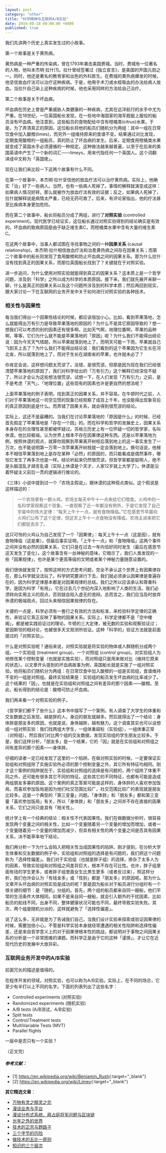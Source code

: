 ```yaml
---
layout: post
category: "other"
title: "科学精神与互联网A/B实验"
date: 2019-08-18 00:00:00 +0800
published: true
---
```


我们先讲两个历史上真实发生过的小故事。

第一个故事是关于黄热病。

黄热病是一种严重的传染病，曾在1793年袭击美国费城。当时，费城有一位著名的人物，他叫本杰明·拉什[1]。拉什曾经签署过《独立宣言》，是美国的开国元勋之一。同时，他还是著名的教育家和出色的外科医生。在费城的黄热病爆发的时候，他坚信放血疗法可以治疗这种疾病。于是，他用手术刀或水蛭吸血的办法给病人放血。当拉什自己染上这种疾病的时候，他也采用同样的方法给自己治疗。

<!--more-->

第二个故事是关于坏血病。

坏血病在历史上曾是严重威胁人类健康的一种疾病，尤其在远洋航行的水手中尤为严重。在18世纪，一位英国船长发现，在一些地中海国家的海军舰艇上服役的船员没有坏血病。他注意到，这些船员的食物配给中含有柑橘类(citrus)水果。于是，为了弄清真正的原因，这位船长将他的船员们随机分为两组：其中一组在日常饮食中加入酸橙(limes)，而另外一组维持原来的食谱不变。结果通过对比发现，定期食用酸橙的一组船员，真的防止了坏血病的发生。后来，定期食用柑橘类水果就变成了英国水手必须遵循的一种规定。这种做法越来越普遍，以至于在后来的美国英语中产生了一个新的词汇——limeys，用来代指任何一个英国人。这个词翻译成中文称为「英国佬」。

现在让我们来比较一下这两个故事有什么不同。

在第一个故事中，本杰明·拉什坚信他的放血疗法可以治疗黄热病。实际上，他确实「治」好了一些病人。当然，也有一些病人死掉了。事情的解释就演变成这样：如果病人情况好转，那么就被作为放血疗法有效的证据；反之，如果病人死掉了，拉什就解释说是病情太严重，已经无药可救了。后来，有评论家指出，他的疗法甚至比疾病本身更加危险。

而在第二个故事中，船长将船员分成了两组，进行了**对照实验** (controlled experiment)。现代医学已经证实，这位船长通过对照实验得到的结论确实是有效的。坏血病的致病原因是由于缺乏维生素C，而柑橘类水果中含有大量的维生素C。

在这两个故事中，当事人都试图在寻找事物之间的一种**因果关系** (causal relationship)。本杰明·拉什相信放血疗法和治愈黄热病之间存在因果关系；而第二个故事中的船长则发现了食用酸橙和防止坏血病之间的因果关系。那为什么拉什没有找到真正的因果关系，而那位英国船长找到了？关键就在于对照实验。

进一步追问，为什么使用对照实验就能得到真正的因果关系？这本质上是一个哲学问题，涉及到「科学」之所以成为科学的本质原因。接下来，我们就先展开来聊一聊，什么是真正的因果关系以及这个问题所涉及到的科学本质；然后再回到现实，跟大家讨论一下在互联网的业务开发中关于如何进行对照实验的各种技术。

### 相关性与因果性

每当我们得出一个因果性结论的时候，都应该倍加小心。比如，看到苹果落地，怎么就能得出万有引力是导致苹果落地的原因的？为什么不是其它原因导致的？想一想我们可以考虑的别的因素还有很多啊，比如天气啊，地理位置啊，苹果的品种啊，等等，它们为什么就不能是苹果落地的「原因」呢？为什么我们不能得出结论说：因为今天天气晴朗，所以苹果就落到地上了，而明天可能一下雨，苹果就自己飞到天上去了？为什么我们不能得出结论说：我们看到的这个苹果因为它生长在河北省，所以就落到地上了，而对于生长在湖南省的苹果，也许就未必了？

你肯定会说，这样想问题太荒谬了。没错，是很荒谬。但那是因为现在我们已经很清楚苹果落地的原因了，我们对科学给出的「万有引力」这个解释已经深信不疑了，所以才会认为这些想法很荒谬。试想一下，在人们发现「万有引力」之前，是不是考虑「天气」、「地理位置」这些现有的因素也许是更自然的想法呢？

上面苹果落地的例子表明，找到真正的因果关系，并不容易。在牛顿时代之前，人们对于苹果落地这一司空见惯的现象已经观察了成百上千年，也没能得出现象背后的真正原因到底是什么。而弄错了因果关系，就会得到很荒谬的结论。

实际上，这还不是最糟的。当我们在讨论苹果落地的「原因是什么」的时候，已经首先假定了苹果落地是「存在一个因」的。而在科学和哲学的发展史上，因果关系本身存在的合理性甚至都被怀疑过。苏格兰历史上有一位怀疑一切的哲学家，名叫休谟。他比较极端，认为世界上根本不存在因果律这种东西。还是以苹果落地为例，按照休谟的观点，就算你观察到苹果离开树枝后落到地上的这一事实发生了一万次，也不能说明第一万零一次苹果离开树枝就一定会落到地上。换句话说，他根本不相信苹果落到地上是存在某种「必然」的原因的，而只能看成是偶然事件，哪怕它发生了再多次也是一样。结论听起来仍然很荒谬。但哲学家都是聪明人，绝不是头脑混乱才胡言乱语（实际上休谟是个天才，人家12岁就上大学了）。休谟是沿着怀疑主义前后一贯的逻辑进行推论的。

《三体》小说中提到过一个「农场主假说」，跟休谟的这种观点类似。这个假说是这样描述的：

> 一个农场里有一群火鸡，农场主每天中午十一点来给它们喂食。火鸡中的一名科学家观察这个现象，一直观察了近一年都没有例外，于是它发现了自己宇宙中的伟大定律：“每天上午十一点，就有食物降临。”它在感恩节早晨向火鸡们公布了这个定律，但这天上午十一点食物没有降临，农场主进来把它们都捉去杀了。

这只可怜的火鸡认为自己发现了一个「因果律」：每天上午十一点（这是因），就有食物降临（这是果）。但最后事实证明，「上午十一点」和「食物降临」这两个事件之间并没有必然的因果关系，它们只是在过去一年内恰好同时发生（最后在感恩节这天发生了变化）。这个故事含有一丝神秘的意味，它暗示了，我们人类发现的一些「因果规律」，也许是某个更高等级的文明或者某个神秘力量随意设置的。

我们很快就发现了，按照这样的方式思考问题，完全不承认这个世界上有因果律存在，那么科学就没法玩了。科学研究要进行下去，我们就必须承认因果律是普遍存在的，因为科学定律基本都是对因果规律的总结。我们之所以应该承认和尊重科学，是因为科学「有用」，它在过去几个世纪内深入地影响了人类的生活。我们必须转向实用主义的观点，否则就会陷入虚无的诡辩。总而言之，我们应当及时放弃休谟的极端观点，回过头来相信因果规律的存在。

关键的一点是，科学必须有一套行之有效的方法和标准，来检验科学定律的正确性，来验证它真正反映了事物的因果关系。实际上，科学定律都不是「空中楼阁」，都是被实践验证过的理论。牛顿的三大定律，被无数的实验和观察验证过；爱因斯坦的相对论，也被很多天文观测所验证。这种「科学的」验证方法就是前面提过的「对照实验」。

什么是对照实验呢？通俗来说，对照实验就是将实验的物体或人群随机分成两个组，一个实验组 (treatment group)，一个对照组 (control group)。对实验组人为地修改某个控制变量（也就是实施实验），而对照组只是用来做对比（维持它原来的状态）。以文章开头提到的坏血病故事为例，英国船长就是实施了一组对照实验。他将船员们随机分为两组：在日常饮食中加入酸橙的一组是实验组，食谱维持不变的一组是对照组。最终实验结果是：实验组的船员发生坏血病的比率减少了。这个结果的「因」，也就是在实验组和对照组之间有差异的那个因素——酸橙。至此，船长得到的结论是：酸橙可防止坏血病。

我们再来看一个对照实验的例子。

《哲学家们都干了些什么》这本书中描写了一个案例。有人调查了大学生的体重和交友数据之后发现，越是胖的人，身边的朋友就越多。然后就得出了一个结论：身体胖是朋友多的原因，也就是说，身体越胖，越有魅力。这个调查其实也可以设想成一组对照实验：我们找两组大学生，一组体重超标（实验组），一组体重正常（对照组）。然后我们对比两个组的交友数据，发现实验组的学生朋友比较多。于是，我们这样分析，「朋友多」是一个结果，它的「因」就是在实验组和对照组之间有差异的那个因素——身体胖。

仔细的读者一定已经发现了这里的一个陷阱。在做对照实验的时候，一定要保证实验组和对照组除了实施实验所必须的那个控制变量之外，其它所有特征均相同。刚才这个案例的陷阱就在于，实验组和对照组的选择是有问题的，两个组除了体重不同之外，还可能有很多其它不同的特征。这些其它的不同特征，也都有可能是造成两组朋友多寡的原因。这个案例的真正答案可能是这样的，身体胖的人喜欢参加饭局，而喜欢参加饭局是因为他们社交范围比较广，社交范围比较广的表现就是朋友比较多。这是一个典型的「第三变量」问题。「身体胖」和「朋友多」都和第三变量「喜欢参加饭局」有关，所以「身体胖」和「朋友多」之间并不存在直接的因果关系，它们之间只是具有「相关性」。

统计学上有一个经典的结论：相关性不代表因果性。我们在做数据分析时，很容易发现两个变量之间的相关性，比如一个变量随着另一个变量的增加而增加，或者一个变量随着另一个变量的增加而减少，但具有相关性的两个变量之间是否具有因果关系，决不能草率地下结论。

我们再分析一下为什么会陷入把相关性当成因果性的陷阱。刚才提到，在分析大学生体重和交友数据的例子中，实验组和对照组的选择是有问题的，我们把这个问题称为「选择性偏差」。我们对于实验组（也就是胖子组）的选择，掺杂了太多人为的因素，导致实验组和对照组之间差异巨大，根本不存在可比性。也许，胖子组里面有钱的学生更多，或者胖子组里面女生比男生更多（或者反过来），照这样分析，我们也许会认为「有钱金多」或「性别」都是「朋友多」的原因呢。那为什么文章开头坏血病的对照实验是成功的呢？那是因为船长对于船员进行分组时有一个很关键的细节：是「随机」分组的。首先，两个组的船员都来自同一艘船，他们平常的生活条件大体相同。如果不是来自同一艘船，就会引入额外的干扰因素，比如船员的航线不同，出身不同，整体健康状况可能也不同，最终导致实验失败。其次，两个组是随机分派的，这样就避免了「选择性偏差」。

说了这么多，无非就是为了告诫我们自己，当我们设计实验来探索或验证因果律的时候，需要加倍小心。不管是科学实验本身就经常遭遇的相关性陷阱和选择性偏差，还是来自哲学意义上的对于因果律根本性的挑战，都说明对于事物之间因果关系的分析是一个非常困难的课题。而科学正是由于它的这种「谨慎」，才让它在近现代历史的发展中大放异彩。

### 互联网业务开发中的A/B实验

前面冗长的描述是值得的。

在程序开发的领域，对照实验，也可以称为A/B实验。实际上，在不同的场合，它至少有半打以上不同的名字。下面的列表列出了这些名字：

* Controlled experiments (对照实验)
* Randomized experiments (随机实验)
* A/B tests (A/B测试，A/B实验)
* Split tests
* Control/Treatment tests
* MultiVariable Tests (MVT)
* Parallel flights


一层中是否只有一个实验？















（正文完）

##### 参考文献：

* [1] <https://en.wikipedia.org/wiki/Benjamin_Rush>{:target="_blank"}
* [2] <https://en.wikipedia.org/wiki/Limey>{:target="_blank"}

**其它精选文章**：

* [万物有灵之精灵之恋](https://mp.weixin.qq.com/s/TqpkiSWHSmhY0RIG_sKCQA)
* [漫谈业务与平台](https://mp.weixin.qq.com/s/gPE2XTqTHaN8Bg7NnfOoBw)
* [漫谈分布式系统、拜占庭将军问题与区块链](https://mp.weixin.qq.com/s?__biz=MzA4NTg1MjM0Mg==&mid=2657261626&idx=1&sn=6b32cc7a7a62bee303a8d1c4952d9031&chksm=844791e3b33018f595efabf6edbaa257dc6c5f7fe705e417b6fb7ac81cd94e48d384a694640f#rd)
* [光年之外的世界](https://mp.weixin.qq.com/s/zUgMSqI8QhhrQ_sy_zhzKg)
* [技术的正宗与野路子](https://mp.weixin.qq.com/s?__biz=MzA4NTg1MjM0Mg==&mid=2657261357&idx=1&sn=ebb11a1623e00ca8e6ad55c9ad6b2547#rd)
* [三个字节的历险](https://mp.weixin.qq.com/s?__biz=MzA4NTg1MjM0Mg==&mid=2657261541&idx=1&sn=2f1ea200389d82e7340a5b4103968d7f&chksm=84479e3cb330172a6b2285d4199822143ad05ef8e8c878b98d4ee4f857664c3d15f54e0aab50#rd)
* [做技术的五比一原则](https://mp.weixin.qq.com/s?__biz=MzA4NTg1MjM0Mg==&mid=2657261555&idx=1&sn=3662a2635ecf6f67185abfd697b1057c&chksm=84479e2ab330173cebe16826942b034daec79ded13ee4c03003d7bef262d4969ef0ffb1a0cfb#rd)
* [知识的三个层次](https://mp.weixin.qq.com/s?__biz=MzA4NTg1MjM0Mg==&mid=2657261491&idx=1&sn=cff9bcc4d4cc8c5e642309f7ac1dd5b3&chksm=84479e6ab330177c51bbf8178edc0a6f0a1d56bbeb997ab1cf07d5489336aa59748dea1b3bbc#rd)